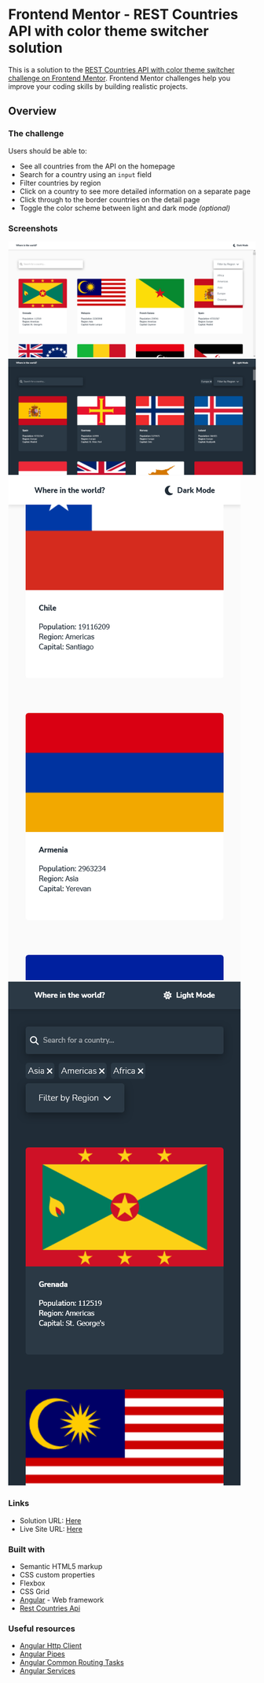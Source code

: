 # Frontend Mentor - REST Countries API with color theme switcher solution

This is a solution to the [REST Countries API with color theme switcher challenge on Frontend Mentor](https://www.frontendmentor.io/challenges/rest-countries-api-with-color-theme-switcher-5cacc469fec04111f7b848ca). Frontend Mentor challenges help you improve your coding skills by building realistic projects.

## Overview

### The challenge

Users should be able to:

- See all countries from the API on the homepage
- Search for a country using an `input` field
- Filter countries by region
- Click on a country to see more detailed information on a separate page
- Click through to the border countries on the detail page
- Toggle the color scheme between light and dark mode *(optional)*

### Screenshots

![](./screenshot1.png)
![](./screenshot2.png)
![](./screenshot-mobile1.png)
![](./screenshot-mobile2.png)

### Links

- Solution URL: [Here](https://github.com/CristianB13/rest-countries-app)
- Live Site URL: [Here](https://rest-countries-app-13.netlify.app/)


### Built with

- Semantic HTML5 markup
- CSS custom properties
- Flexbox
- CSS Grid
- [Angular](https://angular.io/) - Web framework
- [Rest Countries Api](https://restcountries.com/)

### Useful resources
- [Angular Http Client](https://angular.io/guide/http)
- [Angular Pipes](https://angular.io/guide/pipes)
- [Angular Common Routing Tasks](https://angular.io/guide/router)
- [Angular Services](https://angular.io/guide/architecture-services)